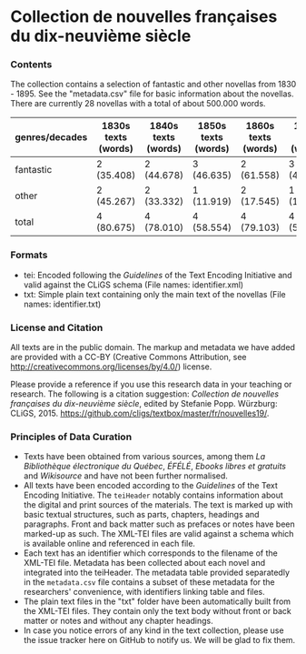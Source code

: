 Collection de nouvelles françaises du dix-neuvième siècle
=========================================================

### Contents

The collection contains a selection of fantastic and other novellas from 1830 - 1895. See the "metadata.csv" file for basic information about the novellas. There are currently 28 novellas with a total of about 500.000 words.

|genres/decades|1830s texts (words) |1840s texts (words) | 1850s texts (words) | 1860s texts (words) | 1870s texts (words) | 1880s texts (words) | 1890 texts (words) | total texts (words) |
|--------------|--------------------|--------------------|---------------------|---------------------|---------------------|---------------------|--------------------|---------------------|
|fantastic     |         2 (35.408) |         2 (44.678) |          3 (46.635) |          2 (61.558) |          3 (47.731) |          2 (63.232) |         4 (46.892) |        18 (346.134) |
|other		   |         2 (45.267) |         2 (33.332) |          1 (11.919) |          2 (17.545) |          1 (10.216) |          2 (33.152) |         - (--)     |        10 (151.431) |
|total         |         4 (80.675) |         4 (78.010) |          4 (58.554) |          4 (79.103) |          4 (57.947) |          4 (96.384) |         4 (46.892) |        28 (497.565) |


### Formats 

* tei: Encoded following the _Guidelines_ of the Text Encoding Initiative and valid against the CLiGS schema (File names: identifier.xml)
* txt: Simple plain text containing only the main text of the novellas (File names: identifier.txt)

### License and Citation

All texts are in the public domain. The markup and metadata we have added are provided with a CC-BY (Creative Commons Attribution, see http://creativecommons.org/licenses/by/4.0/) license. 

Please provide a reference if you use this research data in your teaching or research. The following is a citation suggestion: _Collection de nouvelles françaises du dix-neuvième siècle_, edited by Stefanie Popp. Würzburg: CLiGS, 2015. https://github.com/cligs/textbox/master/fr/nouvelles19/. 

### Principles of Data Curation
 
* Texts have been obtained from various sources, among them _La Bibliothèque électronique du Québec_, _ÉFÉLÉ_, _Ebooks libres et gratuits_ and _Wikisource_ and have not been further normalised. 
* All texts have been encoded according to the _Guidelines_ of the Text Encoding Initiative. The `teiHeader` notably contains information about the digital and print sources of the materials. The text is marked up with basic textual structures, such as parts, chapters, headings and paragraphs. Front and back matter such as prefaces or notes have been marked-up as such. The XML-TEI files are valid against a schema which is available online and referenced in each file.  
* Each text has an identifier which corresponds to the filename of the XML-TEI file. Metadata has been collected about each novel and integrated into the teiHeader. The metadata table provided separatedly in the `metadata.csv` file contains a subset of these metadata for the researchers' convenience, with identifiers linking table and files. 
* The plain text files in the "txt" folder have been automatically built from the XML-TEI files. They contain only the text body without front or back matter or notes and without any chapter headings. 
* In case you notice errors of any kind in the text collection, please use the issue tracker here on GitHub to notify us. We will be glad to fix them.

